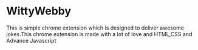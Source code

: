 # WittyWebby
This is simple chrome extension which is designed to deliver awesome jokes.This chrome extension is made with a lot of love and HTML,CSS and Advance Javascript

